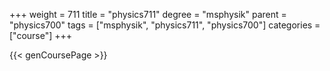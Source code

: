 +++
weight = 711
title = "physics711"
degree = "msphysik"
parent = "physics700"
tags = ["msphysik", "physics711", "physics700"]
categories = ["course"]
+++

{{< genCoursePage >}}
